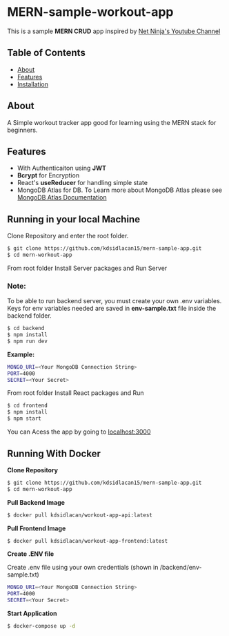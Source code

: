 # MERN-sample-workout-app

This is a sample **MERN CRUD** app inspired by [Net Ninja's Youtube Channel](https://www.youtube.com/@NetNinja)

## Table of Contents

- [About](#about)
- [Features](#features)
- [Installation](#installation)

## About

A Simple workout tracker app good for learning using the MERN stack for beginners.

## Features

- With Authenticaiton using **JWT**
- **Bcrypt** for Encryption
- React's **useReducer** for handling simple state
- MongoDB Atlas for DB.
  To Learn more about MongoDB Atlas please see [MongoDB Atlas Documentation](https://www.mongodb.com/docs/atlas/)

## Running in your local Machine

Clone Repository and enter the root folder.

```bash
$ git clone https://github.com/kdsidlacan15/mern-sample-app.git
$ cd mern-workout-app
```

From root folder Install Server packages and Run Server

### Note:

To be able to run backend server, you must create your own .env variables. Keys for env variables needed are saved in **env-sample.txt** file inside the backend folder.

```bash
$ cd backend
$ npm install
$ npm run dev
```

**Example:**

```bash
MONGO_URI=<Your MongoDB Connection String>
PORT=4000
SECRET=<Your Secret>
```

From root folder Install React packages and Run

```bash
$ cd frontend
$ npm install
$ npm start
```

You can Acess the app by going to [localhost:3000](http://localhost:3000)

## Running With Docker

**Clone Repository**

```bash
$ git clone https://github.com/kdsidlacan15/mern-sample-app.git
$ cd mern-workout-app
```

**Pull Backend Image**

```bash
$ docker pull kdsidlacan/workout-app-api:latest
```

**Pull Frontend Image**

```bash
$ docker pull kdsidlacan/workout-app-frontend:latest
```

**Create .ENV file**

Create .env file using your own credentials (shown in /backend/env-sample.txt)

```bash
MONGO_URI=<Your MongoDB Connection String>
PORT=4000
SECRET=<Your Secret>
```

**Start Application**

```bash
$ docker-compose up -d
```
